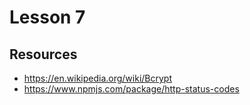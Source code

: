 # Lesson 7


## Resources
- https://en.wikipedia.org/wiki/Bcrypt 
- https://www.npmjs.com/package/http-status-codes 
